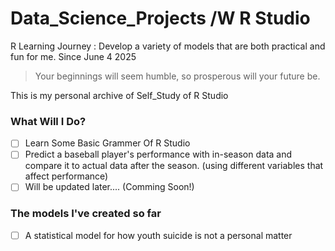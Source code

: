 # Data_Science_Projects /W R Studio
R Learning Journey : Develop a variety of models that are both practical and fun for me. Since June 4 2025

>Your beginnings will seem humble, so prosperous will your future be.

This is my personal archive of Self_Study of R Studio

### What Will I Do?

- [ ] Learn Some Basic Grammer Of R Studio
- [ ] Predict a baseball player's performance with in-season data and compare it to actual data after the season. (using different variables that affect performance)
- [ ] Will be updated later.... (Comming Soon!)

### The models I've created so far
- [ ] A statistical model for how youth suicide is not a personal matter

